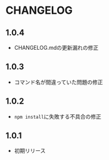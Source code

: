# CHANGELOG

## 1.0.4
* CHANGELOG.mdの更新漏れの修正

## 1.0.3
* コマンド名が間違っていた問題の修正

## 1.0.2
* `npm install`に失敗する不具合の修正

## 1.0.1

* 初期リリース
